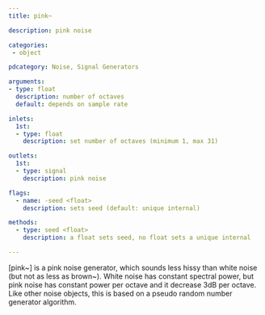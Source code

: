 ```yaml
---
title: pink~

description: pink noise

categories:
 - object

pdcategory: Noise, Signal Generators

arguments:
- type: float
  description: number of octaves
  default: depends on sample rate

inlets:
  1st:
  - type: float
    description: set number of octaves (minimum 1, max 31)

outlets:
  1st:
  - type: signal
    description: pink noise

flags:
  - name: -seed <float>
    description: sets seed (default: unique internal)

methods:
  - type: seed <float>
    description: a float sets seed, no float sets a unique internal

---
```


[pink~] is a pink noise generator, which sounds less hissy than white noise (but not as less as brown~). White noise has constant spectral power, but pink noise has constant power per octave and it decrease 3dB per octave. Like other noise objects, this is based on a pseudo random number generator algorithm.

